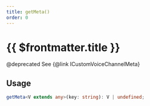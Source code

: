 ```yaml
---
title: getMeta()
order: 0
---
```


# {{ $frontmatter.title }}

@deprecated See {@link ICustomVoiceChannelMeta} 

## Usage

```ts
getMeta<V extends any>(key: string): V | undefined;
```
